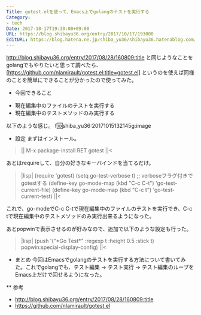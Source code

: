 ```yaml
---
Title: gotest.elを使って、Emacs上でgolangのテストを実行する
Category:
- tech
Date: 2017-10-17T19:30:00+09:00
URL: https://blog.shibayu36.org/entry/2017/10/17/193000
EditURL: https://blog.hatena.ne.jp/shiba_yu36/shibayu36.hatenablog.com/atom/entry/8599973812308140998
---
```


http://blog.shibayu36.org/entry/2017/08/28/160809:title と同じようなことをgolangでもやりたいと思って調べたら、[https://github.com/nlamirault/gotest.el:title=gotest.el] というのを使えば同様のことを簡単にできることが分かったので使ってみた。

* 今回できること
- 現在編集中のファイルのテストを実行する
- 現在編集中のテストメソッドのみ実行する

以下のような感じ。
f:id:shiba_yu36:20171015132145g:image

* 設定
まずはインストール。

>||
M-x package-install RET gotest
||<

あとはrequireして、自分の好きなキーバインドを当てるだけ。

>|lisp|
(require 'gotest)
(setq go-test-verbose t) ;; verboseフラグ付きでgotestする
(define-key go-mode-map (kbd "C-c C-t") 'go-test-current-file)
(define-key go-mode-map (kbd "C-c t") 'go-test-current-test)
||<

これで、go-modeでC-c C-tで現在編集中のファイルのテストを実行でき、C-c tで現在編集中のテストメソッドのみ実行出来るようになった。

あとpopwinで表示させるのが好みなので、追加で以下のような設定も行った。

>|lisp|
(push '("\*Go Test\*" :regexp t :height 0.5 :stick t) popwin:special-display-config)
||<

* まとめ
今回はEmacsでgolangのテストを実行する方法について書いてみた。これでgolangでも、テスト編集 -> テスト実行 -> テスト編集のループをEmacs上だけで回せるようになった。

** 参考
- http://blog.shibayu36.org/entry/2017/08/28/160809:title
- https://github.com/nlamirault/gotest.el
